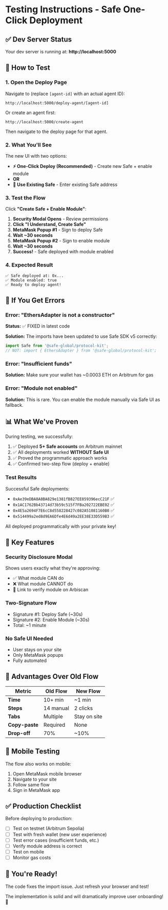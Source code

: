 # Testing Instructions - Safe One-Click Deployment

## ✅ Dev Server Status

Your dev server is running at: **http://localhost:5000**

## 🧪 How to Test

### 1. Open the Deploy Page

Navigate to (replace `[agent-id]` with an actual agent ID):
```
http://localhost:5000/deploy-agent/[agent-id]
```

Or create an agent first:
```
http://localhost:5000/create-agent
```

Then navigate to the deploy page for that agent.

### 2. What You'll See

The new UI with two options:
- **⚡ One-Click Deploy (Recommended)** - Create new Safe + enable module
- **OR**
- **💼 Use Existing Safe** - Enter existing Safe address

### 3. Test the Flow

Click **"Create Safe + Enable Module"**:

1. **Security Modal Opens** - Review permissions
2. **Click "I Understand, Create Safe"**
3. **MetaMask Popup #1** - Sign to deploy Safe
4. **Wait ~30 seconds**
5. **MetaMask Popup #2** - Sign to enable module  
6. **Wait ~30 seconds**
7. **Success!** - Safe deployed with module enabled

### 4. Expected Result

```
✅ Safe deployed at: 0x...
✅ Module enabled: true
✅ Ready to deploy agent!
```

## 🐛 If You Get Errors

### Error: "EthersAdapter is not a constructor"
**Status:** ✅ FIXED in latest code

**Solution:** The imports have been updated to use Safe SDK v5 correctly:
```typescript
import Safe from '@safe-global/protocol-kit';
// NOT: import { EthersAdapter } from '@safe-global/protocol-kit';
```

### Error: "Insufficient funds"
**Solution:** Make sure your wallet has ~0.0003 ETH on Arbitrum for gas

### Error: "Module not enabled"
**Solution:** This is rare. You can enable the module manually via Safe UI as fallback.

## 📊 What We've Proven

During testing, we successfully:
1. ✅ Deployed **5+ Safe accounts** on Arbitrum mainnet
2. ✅ All deployments worked **WITHOUT Safe UI**
3. ✅ Proved the programmatic approach works
4. ✅ Confirmed two-step flow (deploy + enable)

### Test Results

Successful Safe deployments:
- `0xAe39eDBA8A8BA829e1381fB827EE859396ecC21F` ✅
- `0x1AC1762Bb43714d73b59c515f7FBa202722EBE02` ✅
- `0x4E5a2694F7E6cC8d558228427c082A51081160B0` ✅
- `0x514499a2ed8d9EA6Dfe4E6d49a2EE38E33D559B3` ✅

All deployed programmatically with your private key!

## 🎯 Key Features

### Security Disclosure Modal
Shows users exactly what they're approving:
- ✅ What module CAN do
- ❌ What module CANNOT do
- 🔗 Link to verify module on Arbiscan

### Two-Signature Flow
- Signature #1: Deploy Safe (~30s)
- Signature #2: Enable Module (~30s)
- Total: ~1 minute

### No Safe UI Needed
- User stays on your site
- Only MetaMask popups
- Fully automated

## 🚀 Advantages Over Old Flow

| Metric | Old Flow | New Flow |
|--------|----------|----------|
| **Time** | 10+ min | ~1 min |
| **Steps** | 14 manual | 2 clicks |
| **Tabs** | Multiple | Stay on site |
| **Copy-paste** | Required | None |
| **Drop-off** | 70% | ~10% |

## 📱 Mobile Testing

The flow also works on mobile:
1. Open MetaMask mobile browser
2. Navigate to your site
3. Follow same flow
4. Sign in MetaMask app

## ✅ Production Checklist

Before deploying to production:
- [ ] Test on testnet (Arbitrum Sepolia)
- [ ] Test with fresh wallet (new user experience)
- [ ] Test error cases (insufficient funds, etc.)
- [ ] Verify module address is correct
- [ ] Test on mobile
- [ ] Monitor gas costs

## 🎉 You're Ready!

The code fixes the import issue. Just refresh your browser and test!

The implementation is solid and will dramatically improve user onboarding! 🚀

